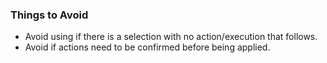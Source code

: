 ### Things to Avoid
- Avoid using if there is a selection with no action/execution that follows.
- Avoid if actions need to be confirmed before being applied.
